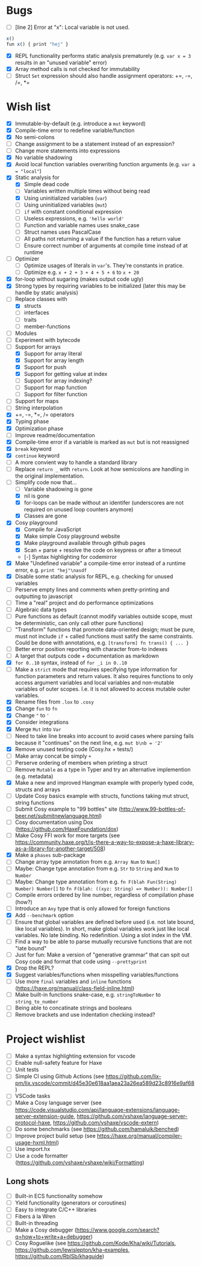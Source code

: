 
# Bugs
- [ ] [line 2] Error at "x": Local variable is not used.
```js
x()
fun x() { print "hej" }
```
- [x] REPL functionality performs static analysis prematurely (e.g. `var x = 3` results in an "unused variable" error)
- [x] Array method calls is not checked for immutability
- [ ] Struct `Set` expression should also handle assignment operators: +=, -=, /=, *=

# Wish list
- [x] Immutable-by-default (e.g. introduce a `mut` keyword)
- [x] Compile-time error to redefine variable/function
- [x] No semi-colons
- [ ] Change assignment to be a statement instead of an expression?
- [ ] Change more statements into expressions
- [x] No variable shadowing
- [x] Avoid local function variables overwriting function arguments (e.g. `var a = "local"`)
- [x] Static analysis for
  - [x] Simple dead code
  - [ ] Variables written multiple times without being read
  - [x] Using uninitialized variables (`var`)
  - [ ] Using uninitialized variables (`mut`)
  - [ ] `if` with constant conditional expression
  - [ ] Useless expressions, e.g. `'hello world'`
  - [ ] Function and variable names uses snake_case
  - [ ] Struct names uses PascalCase
  - [ ] All paths not returning a value if the function has a return value
  - [ ] Ensure correct number of arguments at compile time instead of at runtime
- [ ] Optimizer
  - [ ] Optimize usages of literals in `var`'s. They're constants in pratice.
  - [ ] Optimize e.g. `x + 2 + 3 + 4 + 5 + 6` to `x + 20`
- [x] for-loop without sugaring (makes output code ugly)
- [x] Strong types by requiring variables to be initialized (later this may be handle by static analysis)
- [ ] Replace classes with 
  - [x] structs
  - [ ] interfaces
  - [ ] traits 
  - [ ] member-functions
- [ ] Modules
- [ ] Experiment with bytecode
- [ ] Support for arrays
  - [x] Support for array literal
  - [x] Support for array length
  - [x] Support for push
  - [x] Support for getting value at index
  - [ ] Support for array indexing?
  - [ ] Support for map function
  - [ ] Support for filter function
- [ ] Support for maps
- [ ] String interpolation
- [x] +=, -=, *=, /= operators
- [x] Typing phase
- [x] Optimization phase
- [ ] Improve readme/documentation
- [x] Compile-time error if a variable is marked as `mut` but is not reassigned
- [x] `break` keyword
- [x] `continue` keyword
- [ ] A more convient way to handle a standard library
- [ ] Replace `return _` with `return`. Look at how semicolons are handling in the original implementation.
- [ ] Simplify code now that...
  - [ ] Variable shadowing is gone
  - [x] nil is gone
  - [x] for-loops can be made without an identifer (underscores are not required on unused loop counters anymore)
  - [x] Classes are gone
- [x] Cosy playground
  - [x] Compile for JavaScript
  - [x] Make simple Cosy playground website
  - [x] Make playground available through github pages
  - [x] Scan + parse + resolve the code on keypress or after a timeout
  - [-] Syntax highlighting for codemirror
- [x] Make "Undefined variable" a compile-time error instead of a runtime error, e.g. `print "hej"\nasdf`
- [x] Disable some static analysis for REPL, e.g. checking for unused variables
- [ ] Perserve empty lines and comments when pretty-printing and outputting to javascript
- [ ] Time a "real" project and do performance optimizations
- [ ] Algebraic data types
- [ ] Pure functions as default (cannot modify variables outside scope, must be deterministic, can only call other pure functions)
- [ ] "Transform" functions that promote data-oriented design; must be pure, must not include `if` + called functions must satify the same constraints. Could be done with annotations, e.g. `[transform] fn trans() { ... }`
- [ ] Better error position reporting with character from-to indexes
- [ ] A target that outputs code + documentation as markdown
- [x] `for 0..10` syntax, instead of `for _i in 0..10`
- [ ] Make a `strict` mode that requires specifying type information for function parameters and return values. It also requires functions to only access argument variables and local variables and non-mutable variables of outer scopes. I.e. it is not allowed to access mutable outer variables.
- [x] Rename files from `.lox` to `.cosy`
- [x] Change `fun` to `fn`
- [x] Change `"` to `'`
- [x] Consider integrations
- [x] Merge `Mut` into `Var`
- [ ] Need to take line breaks into account to avoid cases where parsing fails because it "continues" on the next line, e.g. `mut b\nb = '2'`
- [x] Remove unused testing code (Cosy.hx + tests/)
- [ ] Make array concat be simply `+`
- [ ] Perserve ordering of members when printing a struct
- [ ] Remove `Mutable` as a type in Typer and try an alternative implemention (e.g. metadata)
- [x] Make a new and improved Hangman example with properly typed code, structs and arrays
- [ ] Update Cosy basics example with structs, functions taking mut struct, string functions
- [ ] Submit Cosy example to "99 bottles" site (http://www.99-bottles-of-beer.net/submitnewlanguage.html)
- [ ] Cosy documentation using Dox (https://github.com/HaxeFoundation/dox)
- [ ] Make Cosy FFI work for more targets (see https://community.haxe.org/t/is-there-a-way-to-expose-a-haxe-library-as-a-library-for-another-target/508)
- [x] Make a `phases` sub-package
- [ ] Change array type annotation from e.g. `Array Num` to `Num[]`
- [ ] Maybe: Change type annotation from e.g. `Str` to `String` and `Num` to `Number`
- [ ] Maybe: Change type annotation from e.g. `fn F(blah Fun(String) Number) Number[]` to `fn F(blah: ((xyz: String) => Number)): Number[]`
- [ ] Compile errors ordered by line number, regardless of compilation phase (how?)
- [ ] Introduce an `Any` type that is only allowed for foreign functions
- [x] Add `--benchmark` option
- [ ] Ensure that global variables are defined before used (i.e. not late bound, like local variables). In short, make global variables work just like local variables. No late binding. No redefinition. Using a slot index in the VM.
- [ ] Find a way to be able to parse mutually recursive functions that are not "late bound"
- [ ] Just for fun: Make a version of "generative grammar" that can spit out Cosy code and format that code using `--prettyprint`
- [x] Drop the REPL?
- [x] Suggest variables/functions when misspelling variables/functions
- [ ] Use more `final` variables and `inline` functions (https://haxe.org/manual/class-field-inline.html)
- [ ] Make built-in functions snake-case, e.g. `stringToNumber` to `string_to_number`
- [ ] Being able to concatinate strings and booleans
- [ ] Remove brackets and use indentation checking instead?

# Project wishlist
- [ ] Make a syntax highlighting extension for vscode
- [ ] Enable null-safety feature for Haxe
- [ ] Unit tests
- [ ] Simple CI using Github Actions (see https://github.com/lix-pm/lix.vscode/commit/d45e30e618aa1aea23a26ea589d23c8916e9af68)
- [ ] VSCode tasks
- [ ] Make a Cosy language server (see https://code.visualstudio.com/api/language-extensions/language-server-extension-guide, https://github.com/vshaxe/language-server-protocol-haxe, https://github.com/vshaxe/vscode-extern)
- [ ] Do some benchmarks (see https://github.com/hamaluik/benched)
- [ ] Improve project build setup (see https://haxe.org/manual/compiler-usage-hxml.html)
- [ ] Use import.hx
- [ ] Use a code formatter (https://github.com/vshaxe/vshaxe/wiki/Formatting)

## Long shots
- [ ] Built-in ECS functionality somehow
- [ ] Yield functionality (generators or coroutines)
- [ ] Easy to integrate C/C++ libraries
- [ ] Fibers á la Wren
- [ ] Built-in threading
- [ ] Make a Cosy debugger (https://www.google.com/search?q=how+to+write+a+debugger)
- [ ] Cosy Roguelike (see https://github.com/Kode/Kha/wiki/Tutorials, https://github.com/lewislepton/kha-examples, https://github.com/RblSb/khaguide)
